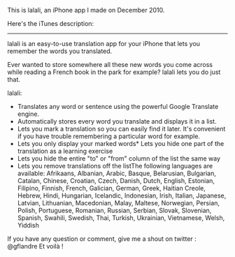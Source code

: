 This is lalali, an iPhone app I made on December 2010.

Here's the iTunes description:

-----------------------------------

lalali is an easy-to-use translation app for your iPhone that lets you remember the words you translated.

Ever wanted to store somewhere all these new words you come across while reading a French book in the park for example?
lalali lets you do just that.

lalali:
-   Translates any word or sentence using the powerful Google Translate engine.
-   Automatically stores every word you translate and displays it in a list.
-   Lets you mark a translation so you can easily find it later. It's convenient if you have trouble remembering a particular word for example.
-   Lets you only display your marked words* Lets you hide one part of the translation as a learning exercise
-   Lets you hide the entire "to" or "from" column of the list the same way
-   Lets you remove translations off the listThe following languages are available: Afrikaans, Albanian, Arabic, Basque, Belarusian, Bulgarian, Catalan, Chinese, Croatian, Czech, Danish, Dutch, English, Estonian, Filipino, Finnish, French, Galician, German, Greek, Haitian Creole, Hebrew, Hindi, Hungarian, Icelandic, Indonesian, Irish, Italian, Japanese, Latvian, Lithuanian, Macedonian, Malay, Maltese, Norwegian, Persian, Polish, Portuguese, Romanian, Russian, Serbian, Slovak, Slovenian, Spanish, Swahili, Swedish, Thai, Turkish, Ukrainian, Vietnamese, Welsh, Yiddish

If you have any question or comment, give me a shout on twitter : @gflandre
Et voilà !